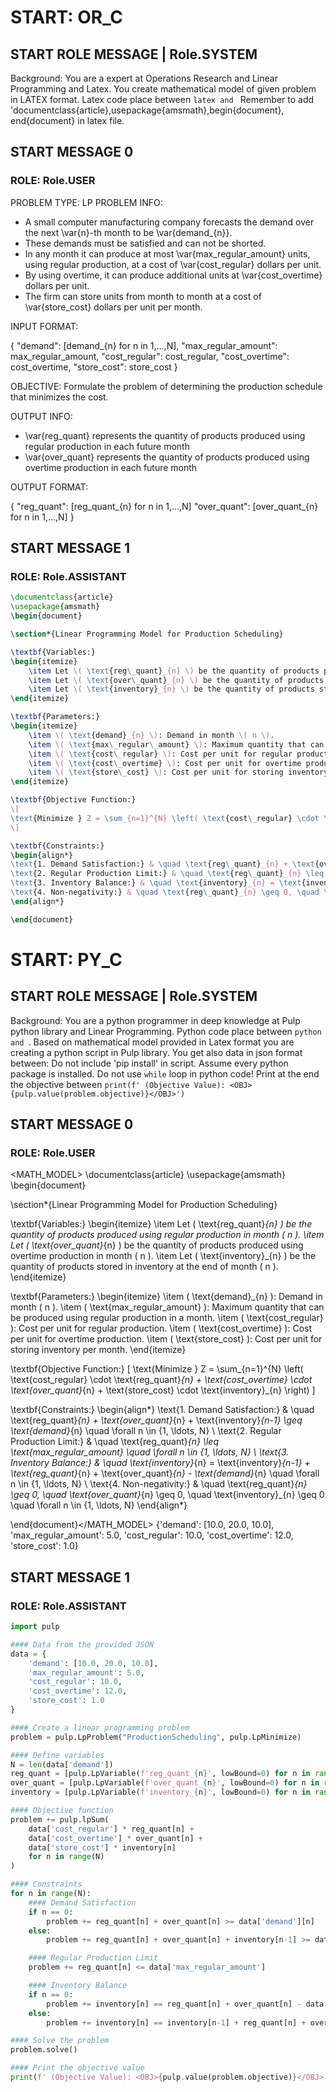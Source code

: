 # START: OR_C 
## START ROLE MESSAGE | Role.SYSTEM 
Background: You are a expert at Operations Research and Linear Programming and Latex. You create mathematical model of given problem in LATEX format. Latex code place between ```latex and ``` Remember to add 'documentclass{article},usepackage{amsmath},begin{document}, end{document} in latex file. 
## START MESSAGE 0 
### ROLE: Role.USER
<DESCRIPTION>
PROBLEM TYPE: LP
PROBLEM INFO:

- A small computer manufacturing company forecasts the demand over the next \var{n}-th month to be \var{demand_{n}}.
- These demands must be satisfied and can not be shorted.
- In any month it can produce at most \var{max_regular_amount} units, using regular production, at a cost of \var{cost_regular} dollars per unit. 
- By using overtime, it can produce additional units at \var{cost_overtime} dollars per unit. 
- The firm can store units from month to month at a cost of \var{store_cost} dollars per unit per month. 

INPUT FORMAT:

{
	"demand": [demand_{n} for n in 1,...,N],
	"max_regular_amount": max_regular_amount,
	"cost_regular": cost_regular,
	"cost_overtime": cost_overtime,
	"store_cost": store_cost
}


OBJECTIVE: Formulate the problem of determining the production schedule that minimizes the cost.

OUTPUT INFO:

- \var{reg_quant} represents the quantity of products produced using regular production in each future month
- \var{over_quant} represents the quantity of products produced using overtime production in each future month

OUTPUT FORMAT:

{
	"reg_quant": [reg_quant_{n} for n in 1,...,N]
	"over_quant": [over_quant_{n} for n in 1,...,N]
}
</DESCRIPTION>


## START MESSAGE 1 
### ROLE: Role.ASSISTANT
```latex
\documentclass{article}
\usepackage{amsmath}
\begin{document}

\section*{Linear Programming Model for Production Scheduling}

\textbf{Variables:}
\begin{itemize}
    \item Let \( \text{reg\_quant}_{n} \) be the quantity of products produced using regular production in month \( n \).
    \item Let \( \text{over\_quant}_{n} \) be the quantity of products produced using overtime production in month \( n \).
    \item Let \( \text{inventory}_{n} \) be the quantity of products stored in inventory at the end of month \( n \).
\end{itemize}

\textbf{Parameters:}
\begin{itemize}
    \item \( \text{demand}_{n} \): Demand in month \( n \).
    \item \( \text{max\_regular\_amount} \): Maximum quantity that can be produced using regular production in a month.
    \item \( \text{cost\_regular} \): Cost per unit for regular production.
    \item \( \text{cost\_overtime} \): Cost per unit for overtime production.
    \item \( \text{store\_cost} \): Cost per unit for storing inventory per month.
\end{itemize}

\textbf{Objective Function:}
\[
\text{Minimize } Z = \sum_{n=1}^{N} \left( \text{cost\_regular} \cdot \text{reg\_quant}_{n} + \text{cost\_overtime} \cdot \text{over\_quant}_{n} + \text{store\_cost} \cdot \text{inventory}_{n} \right)
\]

\textbf{Constraints:}
\begin{align*}
\text{1. Demand Satisfaction:} & \quad \text{reg\_quant}_{n} + \text{over\_quant}_{n} + \text{inventory}_{n-1} \geq \text{demand}_{n} \quad \forall n \in \{1, \ldots, N\} \\
\text{2. Regular Production Limit:} & \quad \text{reg\_quant}_{n} \leq \text{max\_regular\_amount} \quad \forall n \in \{1, \ldots, N\} \\
\text{3. Inventory Balance:} & \quad \text{inventory}_{n} = \text{inventory}_{n-1} + \text{reg\_quant}_{n} + \text{over\_quant}_{n} - \text{demand}_{n} \quad \forall n \in \{1, \ldots, N\} \\
\text{4. Non-negativity:} & \quad \text{reg\_quant}_{n} \geq 0, \quad \text{over\_quant}_{n} \geq 0, \quad \text{inventory}_{n} \geq 0 \quad \forall n \in \{1, \ldots, N\}
\end{align*}

\end{document}
```

# START: PY_C 
## START ROLE MESSAGE | Role.SYSTEM 
Background: You are a python programmer in deep knowledge at Pulp python library and Linear Programming. Python code place between ```python and ```. Based on mathematical model provided in Latex format you are creating a python script in Pulp library. You get also data in json format between: <DATA></DATA> Do not include 'pip install' in script. Assume every python package is installed. Do not use `while` loop in python code! Print at the end the objective between <OBJ></OBJ> `print(f' (Objective Value): <OBJ>{pulp.value(problem.objective)}</OBJ>')` 
## START MESSAGE 0 
### ROLE: Role.USER
<MATH_MODEL>
\documentclass{article}
\usepackage{amsmath}
\begin{document}

\section*{Linear Programming Model for Production Scheduling}

\textbf{Variables:}
\begin{itemize}
    \item Let \( \text{reg\_quant}_{n} \) be the quantity of products produced using regular production in month \( n \).
    \item Let \( \text{over\_quant}_{n} \) be the quantity of products produced using overtime production in month \( n \).
    \item Let \( \text{inventory}_{n} \) be the quantity of products stored in inventory at the end of month \( n \).
\end{itemize}

\textbf{Parameters:}
\begin{itemize}
    \item \( \text{demand}_{n} \): Demand in month \( n \).
    \item \( \text{max\_regular\_amount} \): Maximum quantity that can be produced using regular production in a month.
    \item \( \text{cost\_regular} \): Cost per unit for regular production.
    \item \( \text{cost\_overtime} \): Cost per unit for overtime production.
    \item \( \text{store\_cost} \): Cost per unit for storing inventory per month.
\end{itemize}

\textbf{Objective Function:}
\[
\text{Minimize } Z = \sum_{n=1}^{N} \left( \text{cost\_regular} \cdot \text{reg\_quant}_{n} + \text{cost\_overtime} \cdot \text{over\_quant}_{n} + \text{store\_cost} \cdot \text{inventory}_{n} \right)
\]

\textbf{Constraints:}
\begin{align*}
\text{1. Demand Satisfaction:} & \quad \text{reg\_quant}_{n} + \text{over\_quant}_{n} + \text{inventory}_{n-1} \geq \text{demand}_{n} \quad \forall n \in \{1, \ldots, N\} \\
\text{2. Regular Production Limit:} & \quad \text{reg\_quant}_{n} \leq \text{max\_regular\_amount} \quad \forall n \in \{1, \ldots, N\} \\
\text{3. Inventory Balance:} & \quad \text{inventory}_{n} = \text{inventory}_{n-1} + \text{reg\_quant}_{n} + \text{over\_quant}_{n} - \text{demand}_{n} \quad \forall n \in \{1, \ldots, N\} \\
\text{4. Non-negativity:} & \quad \text{reg\_quant}_{n} \geq 0, \quad \text{over\_quant}_{n} \geq 0, \quad \text{inventory}_{n} \geq 0 \quad \forall n \in \{1, \ldots, N\}
\end{align*}

\end{document}</MATH_MODEL>
<DATA>
{'demand': [10.0, 20.0, 10.0], 'max_regular_amount': 5.0, 'cost_regular': 10.0, 'cost_overtime': 12.0, 'store_cost': 1.0}</DATA>


## START MESSAGE 1 
### ROLE: Role.ASSISTANT
```python
import pulp

#### Data from the provided JSON
data = {
    'demand': [10.0, 20.0, 10.0],
    'max_regular_amount': 5.0,
    'cost_regular': 10.0,
    'cost_overtime': 12.0,
    'store_cost': 1.0
}

#### Create a linear programming problem
problem = pulp.LpProblem("ProductionScheduling", pulp.LpMinimize)

#### Define variables
N = len(data['demand'])
reg_quant = [pulp.LpVariable(f'reg_quant_{n}', lowBound=0) for n in range(N)]
over_quant = [pulp.LpVariable(f'over_quant_{n}', lowBound=0) for n in range(N)]
inventory = [pulp.LpVariable(f'inventory_{n}', lowBound=0) for n in range(N)]

#### Objective function
problem += pulp.lpSum(
    data['cost_regular'] * reg_quant[n] + 
    data['cost_overtime'] * over_quant[n] + 
    data['store_cost'] * inventory[n] 
    for n in range(N)
)

#### Constraints
for n in range(N):
    #### Demand Satisfaction
    if n == 0:
        problem += reg_quant[n] + over_quant[n] >= data['demand'][n]
    else:
        problem += reg_quant[n] + over_quant[n] + inventory[n-1] >= data['demand'][n]

    #### Regular Production Limit
    problem += reg_quant[n] <= data['max_regular_amount']

    #### Inventory Balance
    if n == 0:
        problem += inventory[n] == reg_quant[n] + over_quant[n] - data['demand'][n]
    else:
        problem += inventory[n] == inventory[n-1] + reg_quant[n] + over_quant[n] - data['demand'][n]

#### Solve the problem
problem.solve()

#### Print the objective value
print(f' (Objective Value): <OBJ>{pulp.value(problem.objective)}</OBJ>')
```

